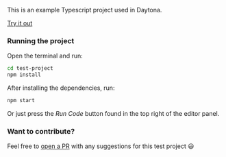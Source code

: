 This is an example Typescript project used in Daytona.

[Try it out](https://daytona.io/#https://github.com/daytonaio-templates/typescript-node)

### Running the project

Open the terminal and run:
```sh
cd test-project
npm install
```

After installing the dependencies, run:
```sh
npm start
```

Or just press the *Run Code* button found in the top right of the editor panel.

### Want to contribute?

Feel free to [open a PR](https://github.com/daytonaio-templates/typescript-node) with any suggestions for this test project 😃 